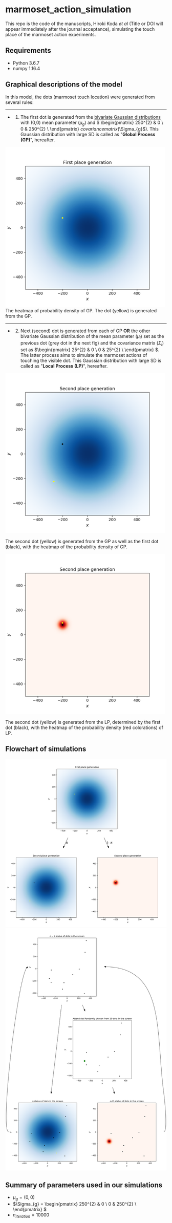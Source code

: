 # marmoset_action_simulation

This repo is the code of the manuscripts, Hiroki Koda *et al* (Title or DOI will appear immediately after the journal acceptance), simulating the touch place of the marmoset action experiments.

## Requirements
- Python 3.6.7
- numpy 1.16.4

## Graphical descriptions of the model
In this model, the dots (marmoset touch location) were generated from several rules:

---

- 1. The first dot is generated from the [bivariate Gaussian distributions](https://en.wikipedia.org/wiki/Multivariate_normal_distribution) with (0,0) mean parameter ($\mu_{g}$) and $
\begin{pmatrix}
250^{2} & 0 \\
0 & 250^{2} \\
\end{pmatrix}
$covariance matrix ($\Sigma_{g}$). This Gaussian distribution with large SD is called as "**Global Process (GP)**", hereafter.
<img src="figures_for_readme/process_global_first_touch.png" width="500">
The heatmap of probability density of GP. The dot (yellow) is generated from the GP.
<!-- ![](figures_for_readme/process_global_first_touch.png) -->

---

- 2. Next (second) dot is generated from each of GP **OR** the other bivariate Gaussian distribution of the mean parameter ($\mu_{l}$) set as the previous dot (grey dot in the next fig) and the covariance matrix ($\Sigma_{l}$) set as $\begin{pmatrix}
25^{2} & 0 \\
0 & 25^{2} \\
\end{pmatrix}
$. The latter process aims to simulate the marmoset actions of touching the visible dot. This Gaussian distribution with large SD is called as "**Local Process (LP)**", hereafter.

<img src="figures_for_readme/process_global_second_touch_both_global.png" width="500">

The second dot (yellow) is generated from the GP as well as the first dot (black), with the heatmap of the probability density of GP.


<img src="figures_for_readme/process_global_second_touch_local.png" width="500">

The second dot (yellow) is generated from the LP, determined by the first dot (black), with the heatmap of the probability density (red colorations) of LP.

## Flowchart of simulations

<img src="figures_for_readme/first_process.png">


<img src="figures_for_readme/loop_process.png">


## Summary of parameters used in our simulations
- $\mu_{g} = (0,0)$
- $\Sigma_{g} = 
\begin{pmatrix}
250^{2} & 0 \\
0 & 250^{2} \\
\end{pmatrix}
$
- $n_{iteration} = 10000$